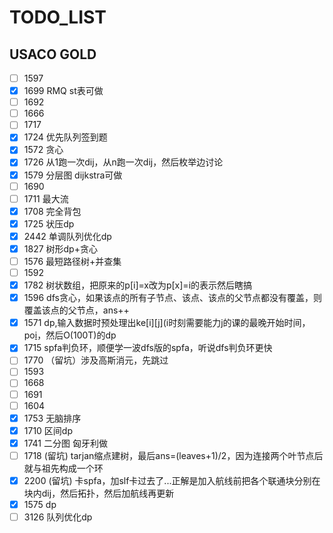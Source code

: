 # TODO_LIST

## USACO GOLD

- [ ] 1597
- [x] 1699 RMQ st表可做
- [ ] 1692
- [ ] 1666
- [ ] 1717
- [x] 1724 优先队列签到题
- [x] 1572 贪心
- [x] 1726 从1跑一次dij，从n跑一次dij，然后枚举边讨论
- [x] 1579 分层图 dijkstra可做
- [ ] 1690
- [ ] 1711 最大流
- [x] 1708 完全背包
- [x] 1725 状压dp
- [x] 2442 单调队列优化dp
- [x] 1827 树形dp+贪心
- [ ] 1576 最短路径树+并查集
- [ ] 1592
- [x] 1782 树状数组，把原来的p[i]=x改为p[x]=i的表示然后瞎搞
- [x] 1596 dfs贪心，如果该点的所有子节点、该点、该点的父节点都没有覆盖，则覆盖该点的父节点，ans++
- [x] 1571 dp,输入数据时预处理出ke[i][j](i时刻需要能力j的课的最晚开始时间，po[i](能力为i的最短时间滑雪的坡)，然后O(100T)的dp
- [x] 1715 spfa判负环，顺便学一波dfs版的spfa，听说dfs判负环更快
- [ ] 1770 （留坑）涉及高斯消元，先跳过
- [ ] 1593
- [ ] 1668
- [ ] 1691
- [ ] 1604
- [x] 1753 无脑排序
- [x] 1710 区间dp
- [x] 1741 二分图 匈牙利做
- [ ] 1718 (留坑) tarjan缩点建树，最后ans=(leaves+1)/2，因为连接两个叶节点后就与祖先构成一个环
- [x] 2200 (留坑) 卡spfa，加slf卡过去了...正解是加入航线前把各个联通块分别在块内dij，然后拓扑，然后加航线再更新
- [x] 1575 dp
- [ ] 3126 队列优化dp
